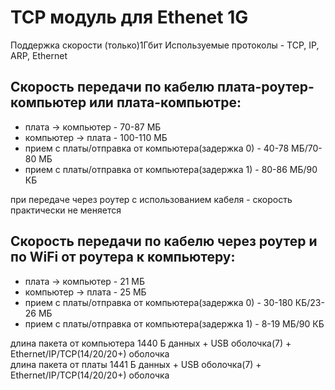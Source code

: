 # TCP модуль для Ethenet 1G
Поддержка скорости (только)1Гбит
Используемые протоколы - TCP, IP, ARP, Ethernet

## Скорость передачи по кабелю плата-роутер-компьютер или плата-компьютре:
* плата -> компьютер - 70-87 МБ
* компьютер -> плата - 100-110 МБ
* прием c платы/отправка от компьютера(задержка 0) - 40-78 МБ/70-80 МБ
* прием c платы/отправка от компьютера(задержка 1) - 80-86 МБ/90 КБ

при передаче через роутер с использованием кабеля - скорость практически не меняется

## Скорость передачи по кабелю через роутер и по WiFi от роутера к компьютеру:
* плата -> компьютер - 21 МБ
* компьютер -> плата - 25 МБ
* прием c платы/отправка от компьютера(задержка 0) - 30-180 КБ/23-26 МБ
* прием c платы/отправка от компьютера(задержка 1) - 8-19 МБ/90 КБ

длина пакета от компьютера 1440 Б данных + USB оболочка(7) + Ethernet/IP/TCP(14/20/20+) оболочка  
длина пакета от платы 1441 Б данных + USB оболочка(7) + Ethernet/IP/TCP(14/20/20+) оболочка
